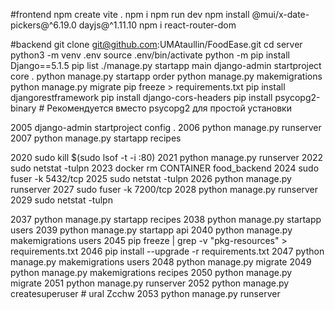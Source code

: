 #frontend
npm create vite .
npm i
npm run dev
npm install @mui/x-date-pickers@^6.19.0 dayjs@^1.11.10
npm i react-router-dom

#backend
git clone git@github.com:UMAtaullin/FoodEase.git
cd server
python3 -m venv .env
source .env/bin/activate
python -m pip install Django==5.1.5
pip list
./manage.py startapp main
django-admin startproject core .
python manage.py startapp order
python manage.py makemigrations
python manage.py migrate
pip freeze > requirements.txt
pip install djangorestframework
pip install django-cors-headers
pip install psycopg2-binary  # Рекомендуется вместо psycopg2 для простой установки




 2005  django-admin startproject config .
 2006  python manage.py runserver
 2007  python manage.py startapp recipes

 2020  sudo kill $(sudo lsof -t -i :80)
 2021  python manage.py runserver
 2022  sudo netstat -tulpn
 2023  docker rm CONTAINER food_backend
 2024  sudo fuser -k 5432/tcp
 2025  sudo netstat -tulpn
 2026  python manage.py runserver
 2027  sudo fuser -k 7200/tcp
 2028  python manage.py runserver
 2029  sudo netstat -tulpn

 2037  python manage.py startapp recipes
 2038  python manage.py startapp users
 2039  python manage.py startapp api
 2040  python manage.py makemigrations users
 2045  pip freeze | grep -v "pkg-resources" > requirements.txt 
 2046  pip install --upgrade -r requirements.txt
 2047  python manage.py makemigrations users
 2048  python manage.py migrate
 2049  python manage.py makemigrations recipes
 2050  python manage.py migrate
 2051  python manage.py runserver
 2052  python manage.py createsuperuser # ural Zcchw
 2053  python manage.py runserver
